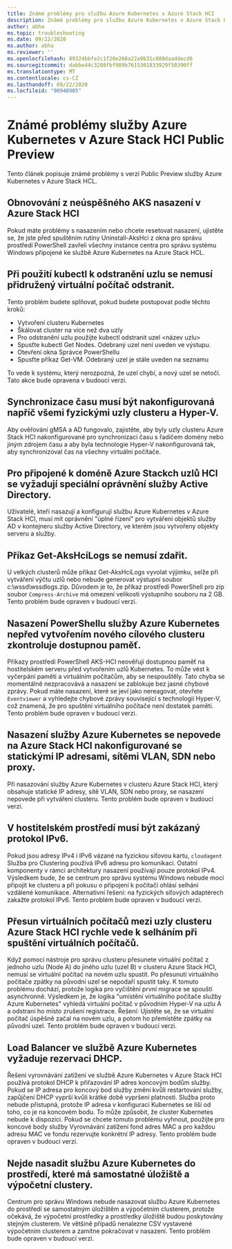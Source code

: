 ```yaml
---
title: Známé problémy pro službu Azure Kubernetes v Azure Stack HCI
description: Známé problémy pro službu Azure Kubernetes v Azure Stack HCI
author: abha
ms.topic: troubleshooting
ms.date: 09/22/2020
ms.author: abha
ms.reviewer: ''
ms.openlocfilehash: 89324bbfe2c1f28e268a22a9b31c880daaddecd6
ms.sourcegitcommit: dabbe44c3208fbf989b7615301833929f50390ff
ms.translationtype: MT
ms.contentlocale: cs-CZ
ms.lasthandoff: 09/22/2020
ms.locfileid: "90948905"
---
```

# <a name="known-issues-for-azure-kubernetes-service-on-azure-stack-hci-public-preview"></a>Známé problémy služby Azure Kubernetes v Azure Stack HCI Public Preview
Tento článek popisuje známé problémy s verzí Public Preview služby Azure Kubernetes v Azure Stack HCL.

## <a name="recovering-from-a-failed-aks-on-azure-stack-hci-deployment"></a>Obnovování z neúspěšného AKS nasazení v Azure Stack HCI
Pokud máte problémy s nasazením nebo chcete resetovat nasazení, ujistěte se, že jste před spuštěním rutiny Uninstall-AksHci z okna pro správu prostředí PowerShell zavřeli všechny instance centra pro správu systému Windows připojené ke službě Azure Kubernetes na Azure Stack HCL.

## <a name="when-using-kubectl-to-delete-a-node-the-associated-vm-might-not-be-deleted"></a>Při použití kubectl k odstranění uzlu se nemusí přidružený virtuální počítač odstranit.
Tento problém budete splňovat, pokud budete postupovat podle těchto kroků:
* Vytvoření clusteru Kubernetes
* Škálovat cluster na více než dva uzly
* Pro odstranění uzlu použijte kubectl odstranit uzel <název uzlu> 
* Spusťte kubectl Get Nodes. Odebraný uzel není uveden ve výstupu.
* Otevření okna Správce PowerShellu
* Spusťte příkaz Get-VM. Odebraný uzel je stále uveden na seznamu

To vede k systému, který nerozpozná, že uzel chybí, a nový uzel se netočí. Tato akce bude opravena v budoucí verzi.

## <a name="time-synchronization-must-be-configured-across-all-physical-cluster-nodes-and-in-hyper-v"></a>Synchronizace času musí být nakonfigurovaná napříč všemi fyzickými uzly clusteru a Hyper-V.
Aby ověřování gMSA a AD fungovalo, zajistěte, aby byly uzly clusteru Azure Stack HCI nakonfigurované pro synchronizaci času s řadičem domény nebo jiným zdrojem času a aby byla technologie Hyper-V nakonfigurovaná tak, aby synchronizoval čas na všechny virtuální počítače.

## <a name="special-active-directory-permissions-are-needed-for-domain-joined-azure-stack-hci-nodes"></a>Pro připojené k doméně Azure Stackch uzlů HCI se vyžadují speciální oprávnění služby Active Directory. 
Uživatelé, kteří nasazují a konfigurují službu Azure Kubernetes v Azure Stack HCI, musí mít oprávnění "úplné řízení" pro vytváření objektů služby AD v kontejneru služby Active Directory, ve kterém jsou vytvořeny objekty serveru a služby. 

## <a name="get-akshcilogs-command-may-fail"></a>Příkaz Get-AksHciLogs se nemusí zdařit.
U velkých clusterů může příkaz Get-AksHciLogs vyvolat výjimku, selže při vytváření výčtu uzlů nebo nebude generovat výstupní soubor c:\wssd\wssdlogs.zip.
Důvodem je to, že příkaz prostředí PowerShell pro zip soubor `Compress-Archive` má omezení velikosti výstupního souboru na 2 GB. Tento problém bude opraven v budoucí verzi.

## <a name="azure-kubernetes-service-powershell-deployment-doesnt-check-for-available-memory-before-creating-a-new-target-cluster"></a>Nasazení PowerShellu služby Azure Kubernetes nepřed vytvořením nového cílového clusteru zkontroluje dostupnou paměť.
Příkazy prostředí PowerShell AKS-HCI neověřují dostupnou paměť na hostitelském serveru před vytvořením uzlů Kubernetes. To může vést k vyčerpání paměti a virtuálním počítačům, aby se nespouštěly. Tato chyba se momentálně nezpracovává a nasazení se zablokuje bez jasné chybové zprávy.
Pokud máte nasazení, které se jeví jako nereagovat, otevřete `Eventviewer` a vyhledejte chybové zprávy související s technologií Hyper-V, což znamená, že pro spuštění virtuálního počítače není dostatek paměti.
Tento problém bude opraven v budoucí verzi.

## <a name="azure-kubernetes-service-deployment-fails-on-an-azure-stack-hci-configured-with-static-ips-vlans-sdn-or-proxies"></a>Nasazení služby Azure Kubernetes se nepovede na Azure Stack HCI nakonfigurované se statickými IP adresami, sítěmi VLAN, SDN nebo proxy.
Při nasazování služby Azure Kubernetes v clusteru Azure Stack HCI, který obsahuje statické IP adresy, sítě VLAN, SDN nebo proxy, se nasazení nepovede při vytváření clusteru. Tento problém bude opraven v budoucí verzi.

## <a name="ipv6-must-be-disabled-in-the-hosting-environment"></a>V hostitelském prostředí musí být zakázaný protokol IPv6.
Pokud jsou adresy IPv4 i IPv6 vázané na fyzickou síťovou kartu, `cloudagent` Služba pro Clustering používá IPv6 adresu pro komunikaci. Ostatní komponenty v rámci architektury nasazení používají pouze protokol IPv4. Výsledkem bude, že se centrum pro správu systému Windows nebude moci připojit ke clusteru a při pokusu o připojení k počítači ohlásí selhání vzdálené komunikace.
Alternativní řešení: na fyzických síťových adaptérech zakažte protokol IPv6.
Tento problém bude opraven v budoucí verzi.

## <a name="moving-virtual-machines-between-azure-stack-hci-cluster-nodes-quickly-leads-to-vm-startup-failures"></a>Přesun virtuálních počítačů mezi uzly clusteru Azure Stack HCI rychle vede k selháním při spuštění virtuálních počítačů.
Když pomocí nástroje pro správu clusteru přesunete virtuální počítač z jednoho uzlu (Node A) do jiného uzlu (uzel B) v clusteru Azure Stack HCI, nemusí se virtuální počítač na novém uzlu spustit. Po přesunutí virtuálního počítače zpátky na původní uzel se nepodaří spustit taky.
K tomuto problému dochází, protože logika pro vyčištění první migrace se spouští asynchronně. Výsledkem je, že logika "umístění virtuálního počítače služby Azure Kubernetes" vyhledá virtuální počítač v původním Hyper-V na uzlu A a odstraní ho místo zrušení registrace.
Řešení: Ujistěte se, že se virtuální počítač úspěšně začal na novém uzlu, a potom ho přemístěte zpátky na původní uzel.
Tento problém bude opraven v budoucí verzi.

## <a name="load-balancer-in-azure-kubernetes-service-requires-dhcp-reservation"></a>Load Balancer ve službě Azure Kubernetes vyžaduje rezervaci DHCP.
Řešení vyrovnávání zatížení ve službě Azure Kubernetes v Azure Stack HCI používá protokol DHCP k přiřazování IP adres koncovým bodům služby. Pokud se IP adresa pro koncový bod služby změní kvůli restartování služby, zapůjčení DHCP vyprší kvůli krátké době vypršení platnosti. Služba proto nebude přístupná, protože IP adresa v konfiguraci Kubernetes se liší od toho, co je na koncovém bodu. To může způsobit, že cluster Kubernetes nebude k dispozici.
Pokud se chcete tomuto problému vyhnout, použijte pro koncové body služby Vyrovnávání zatížení fond adres MAC a pro každou adresu MAC ve fondu rezervujte konkrétní IP adresy.
Tento problém bude opraven v budoucí verzi.

## <a name="cannot-deploy-azure-kubernetes-service-to-an-environment-that-has-separate-storage-and-compute-clusters"></a>Nejde nasadit službu Azure Kubernetes do prostředí, které má samostatné úložiště a výpočetní clustery.
Centrum pro správu Windows nebude nasazovat službu Azure Kubernetes do prostředí se samostatným úložištěm a výpočetním clusterem, protože očekává, že výpočetní prostředky a prostředky úložiště budou poskytovány stejným clusterem. Ve většině případů nenalezne CSV vystavené výpočetním clusterem a zamítne pokračovat v nasazení.
Tento problém bude opraven v budoucí verzi.
